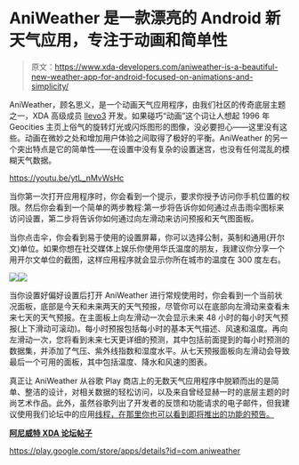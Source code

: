 # AniWeather 是一款漂亮的 Android 新天气应用，专注于动画和简单性

> 原文：<https://www.xda-developers.com/aniweather-is-a-beautiful-new-weather-app-for-android-focused-on-animations-and-simplicity/>

AniWeather，顾名思义，是一个动画天气应用程序，由我们社区的传奇底层主题之一，XDA 高级成员 [llevo3](https://forum.xda-developers.com/member.php?u=2513744) 开发。如果碰巧“动画”这个词让人想起 1996 年 Geocities 主页上俗气的旋转灯光或闪烁图形的图像，没必要担心——这里没有这些。动画在微妙之处和增加用户体验之间取得了极好的平衡。AniWeather 的另一个突出特点是它的简单性——在设置中没有复杂的设置迷宫，也没有任何混乱的模糊天气数据。

https://youtu.be/ytL_nMvWsHc

当你第一次打开应用程序时，你会看到一个提示，要求你授予访问你手机位置的权限。然后你会看到一个简单的两步教程:第一步将告诉你如何通过点击雨伞图标来访问设置，第二步将告诉你如何通过向左滑动来访问预报和天气图面板。

当你点击伞，你会看到易于使用的设置屏幕，你可以选择公制，英制和通用(开尔文)单位。如果你想在社交媒体上娱乐你使用华氏温度的朋友，我建议你分享一个用开尔文单位的截图，这样应用程序就会显示你所在城市的温度在 300 度左右。

![](img/afa532fce3195cdd6a09f941a07c1fe4.png)![](img/5bc21c2bd379974b33eda36c6527ed96.png)

当你设置好偏好设置后打开 AniWeather 进行常规使用时，你会看到一个当前状况面板，底部是今天和未来两天的天气预报，尽管你可以在底部向左滑动来查看未来七天的天气预报。在主面板上向左滑动一次会显示未来 48 小时的每小时天气预报(上下滑动可滚动)。每小时预报包括每小时的基本天气描述、风速和温度。再向左滑动一次，您将看到未来七天更详细的预测，其中包括前面提到的每小时预测的数据集，并添加了气压、紫外线指数和湿度水平。从七天预报面板向左滑动会导致最后一个可用的面板，其中包括温度、降水和风速的图表。

真正让 AniWeather 从谷歌 Play 商店上的无数天气应用程序中脱颖而出的是简单、整洁的设计，对相关数据的轻松访问，以及来自曾经显赫一时的底层主题的时尚艺术作品。此外，虽然谷歌列出了开发者的反馈和功能请求的电子邮件，但我建议使用我们论坛中的应用[线程，在那里你也可以看到即将推出的功能的预告。](https://forum.xda-developers.com/android/apps-games/app-aniweather-t4108279)

**[阿尼威特 XDA 论坛帖子](https://forum.xda-developers.com/android/apps-games/app-aniweather-t4108279)**

https://play.google.com/store/apps/details?id=com.aniweather